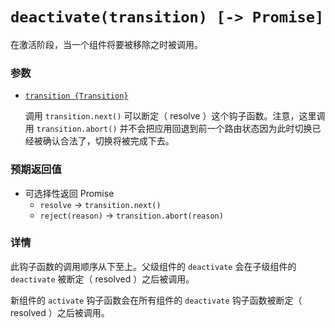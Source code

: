 # `deactivate(transition) [-> Promise]`

在激活阶段，当一个组件将要被移除之时被调用。

### 参数

- [`transition {Transition}`](hooks.md#transition-object)

  调用 `transition.next()` 可以断定（ resolve ）这个钩子函数。注意，这里调用 `transition.abort()` 并不会把应用回退到前一个路由状态因为此时切换已经被确认合法了，切换将被完成下去。

### 预期返回值

- 可选择性返回 Promise
  - `resolve` -> `transition.next()`
  - `reject(reason)` -> `transition.abort(reason)`

### 详情

此钩子函数的调用顺序从下至上。父级组件的 `deactivate` 会在子级组件的 `deactivate` 被断定（ resolved ）之后被调用。

新组件的 `activate` 钩子函数会在所有组件的 `deactivate` 钩子函数被断定（ resolved ）之后被调用。
